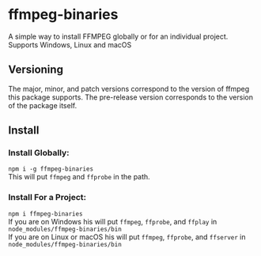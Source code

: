 # ffmpeg-binaries
A simple way to install FFMPEG globally or for an individual project.  
Supports Windows, Linux and macOS

## Versioning
The major, minor, and patch versions correspond to the version of ffmpeg this package supports.
The pre-release version corresponds to the version of the package itself.

## Install
### Install Globally:
`npm i -g ffmpeg-binaries`  
This will put `ffmpeg` and `ffprobe` in the path.

### Install For a Project:
`npm i ffmpeg-binaries`  
If you are on Windows his will put `ffmpeg`, `ffprobe`, and `ffplay` in `node_modules/ffmpeg-binaries/bin`  
If you are on Linux or macOS his will put `ffmpeg`, `ffprobe`, and `ffserver` in `node_modules/ffmpeg-binaries/bin`